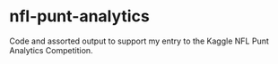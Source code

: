 # nfl-punt-analytics
Code and assorted output to support my entry to the Kaggle NFL Punt Analytics Competition.
